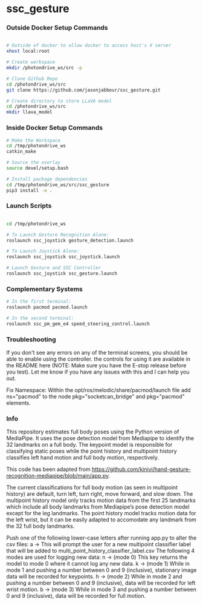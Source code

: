# ssc_gesture

### Outside Docker Setup Commands
```sh

# Outside of docker to allow docker to access host's X server
xhost local:root

# Create workspace
mkdir /photondrive_ws/src -p

# Clone Github Repo
cd /photondrive_ws/src
git clone https://github.com/jasonjabbour/ssc_gesture.git

# Create directory to store LLaVA model
cd /photondrive_ws/src
mkdir llava_model
```

### Inside Docker Setup Commands

```sh
# Make the Workspace
cd /tmp/photondrive_ws
catkin_make

# Source the overlay
source devel/setup.bash

# Install package dependencies
cd /tmp/photondrive_ws/src/ssc_gesture
pip3 install -e .

```

### Launch Scripts

```bash

cd /tmp/photondrive_ws

# To Launch Gesture Recognition Alone:
roslaunch ssc_joystick gesture_detection.launch

# To Launch Joystick Alone:
roslaunch ssc_joystick ssc_joystick.launch

# Launch Gesture and SSC Controller
roslaunch ssc_joystick ssc_gesture.launch

```

### Complementary Systems

```bash
# In the first terminal: 
roslaunch pacmod pacmod.launch​

# In the second terminal: 
roslaunch ssc_pm_gem_e4 speed_steering_control.launch​
```

### Troubleshooting

If you don't see any errors on any of the terminal screens, you should be able to enable using the controller. the controls for using it are available in the README here (NOTE: Make sure you have the E-stop release before you test). Let me know if you have any issues with this and I can help you out. 

Fix Namespace:
Within the opt/ros/melodic/share/pacmod/launch file add ns="pacmod" to the node pkg="socketcan_bridge" and pkg="pacmod" elements. 

### Info

This repository estimates full body poses using the Python version of MediaPipe. It uses the pose detection model from Mediapipe to identify the 32 landmarks on a full body. The keypoint model is responsible for classifying static poses while the point history and multipoint history classifies left hand motion and full body motion, respectively. 

This code has been adapted from https://github.com/kinivi/hand-gesture-recognition-mediapipe/blob/main/app.py. 

The current classifications for full body motion (as seen in multipoint history) are default, turn left, turn right, move forward, and slow down. The multipoint history model only tracks motion data from the first 25 landmarks which include all body landmarks from Mediapipe’s pose detection model except for the leg landmarks. The point history model tracks motion data for the left wrist, but it can be easily adapted to accomodate any  landmark from the 32 full body landmarks.

Push one of the following lower-case letters after running app.py to alter the csv files:
a -> This will prompt the user for a new multipoint classifier label that will be added to multi_point_history_classifier_label.csv
The following 4 modes are used for logging new data:
n -> (mode 0) This key returns the model to mode 0 where it cannot log any new data.
k -> (mode 1) While in mode 1 and pushing a number between 0 and 9 (inclusive), stationary image data will be recorded for keypoints.
h -> (mode 2) While in mode 2 and pushing a number between 0 and 9 (inclusive), data will be recorded for left wrist motion.
b -> (mode 3) While in mode 3 and pushing a number between 0 and 9 (inclusive), data will be recorded for full motion.

